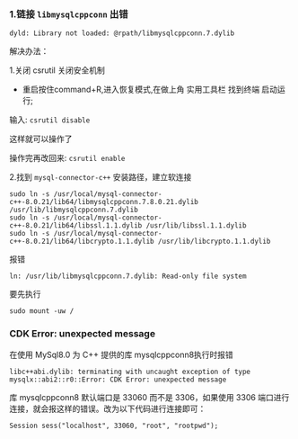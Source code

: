 
### 1.链接 `libmysqlcppconn` 出错

    dyld: Library not loaded: @rpath/libmysqlcppconn.7.dylib

解决办法：

1.关闭 csrutil  关闭安全机制

- 重启按住command+R,进入恢复模式,在做上角 实用工具栏 找到终端 启动运行;

输入: `csrutil disable`

这样就可以操作了

操作完再改回来: `csrutil enable`

2.找到 `mysql-connector-c++` 安装路径，建立软连接

    sudo ln -s /usr/local/mysql-connector-c++-8.0.21/lib64/libmysqlcppconn.7.8.0.21.dylib /usr/lib/libmysqlcppconn.7.dylib 
    sudo ln -s /usr/local/mysql-connector-c++-8.0.21/lib64/libssl.1.1.dylib /usr/lib/libssl.1.1.dylib
    sudo ln -s /usr/local/mysql-connector-c++-8.0.21/lib64/libcrypto.1.1.dylib /usr/lib/libcrypto.1.1.dylib

报错

    ln: /usr/lib/libmysqlcppconn.7.dylib: Read-only file system

要先执行

    sudo mount -uw /
 
### CDK Error: unexpected message

在使用 MySql8.0 为 C++ 提供的库 mysqlcppconn8执行时报错

    libc++abi.dylib: terminating with uncaught exception of type mysqlx::abi2::r0::Error: CDK Error: unexpected message

库 mysqlcppconn8 默认端口是 33060 而不是 3306，如果使用 3306 端口进行连接，就会报这样的错误。改为以下代码进行连接即可：

    Session sess("localhost", 33060, "root", "rootpwd");
